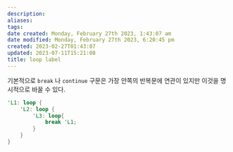 ```yaml
---
description:
aliases: 
tags: 
date created: Monday, February 27th 2023, 1:43:07 am
date modified: Monday, February 27th 2023, 6:20:45 pm
created: 2023-02-27T01:43:07
updated: 2023-07-11T15:21:08
title: loop label
---
```

기본적으로 `break` 나 `continue` 구문은 가장 안쪽의 반복문에 연관이 있지만 이것을 명시적으로 바꿀 수 있다.
```rust
'L1: loop {
	'L2: loop {
		'L3: loop{
			break 'L1;
		}
	}
}
```